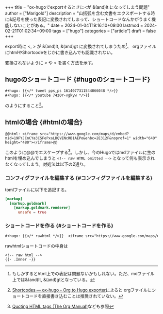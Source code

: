 +++
title = "ox-hugoでexportするときに<が &(and)lt になってしまう問題"
author = ["Marigold"]
description = "山括弧を含む文書をエクスポートする時に&記号を使った表記に変換されてしまって、ショートコードなんかがうまく機能しないことがある。"
date = 2024-01-04T19:16:10+09:00
lastmod = 2024-02-21T01:02:34+09:00
tags = ["hugo"]
categories = ["article"]
draft = false
+++

export時に &lt;, &gt; が &amp;(and)lt, &amp;(and)gt に変換されてしまうため[^fn:1]、
orgファイルにhtmlやShortcodeをじかに書き込んでも認識されない。

変換されないように &lt; や &gt; を書く方法を示す。


## hugoのショートコード {#hugoのショートコード}

```org
#+hugo: {{</* tweet pps_ps 1614077311544066048 */>}}
#+hugo: {{</* youtube 74zOY-vgkyw */>}}
```

のようにすること[^fn:2]。


## htmlの場合 {#htmlの場合}

```text
@@html: <iframe src="https://www.google.com/maps/d/embed?mid=19FYJCnCYa3CSFePxaLDQVENcRB1AEPo&ehbc=2E312F&noprof=1" width="640" height="480"></iframe>@@
```

このように@@でエスケープする[^fn:3]。しかし、今のHugoではmdファイルに生のhtmlを埋め込んでしまうと `<!-- raw HTML omitted -->` となって何も表示されなくなってしまう。対処法は以下の2通り。


### コンフィグファイルを編集する {#コンフィグファイルを編集する}

tomlファイルに以下を追記する。

```toml
[markup]
  [markup.goldmark]
    [markup.goldmark.renderer]
      unsafe = true
```


### ショートコードを作る {#ショートコードを作る}

```org
#+hugo: {{</* rawhtml */>}}  <iframe src="https://www.google.com/maps/d/embed?mid=19FYJCnCYa3CSFePxaLDQVENcRB1AEPo&ehbc=2E312F&noprof=1" width="640" height="480"></iframe> {{</* /rawhtml */>}}
```

rawhtmlショートコードの中身は

```text
<!-- raw html -->
{{- .Inner -}}
```

[^fn:1]: もしかするとhtml上での表記は問題ないかもしれない。ただ、mdファイル上では&amp;(and)lt, &amp;(and)gtとなっている。
[^fn:2]: [Shortcodes — ox-hugo - Org to Hugo exporter](https://ox-hugo.scripter.co/doc/shortcodes/)によると
    orgファイルにショートコードを直接書き込むことは推奨されていない。
[^fn:3]: [Quoting HTML tags (The Org Manual)](https://orgmode.org/manual/Quoting-HTML-tags.html)なども参照
